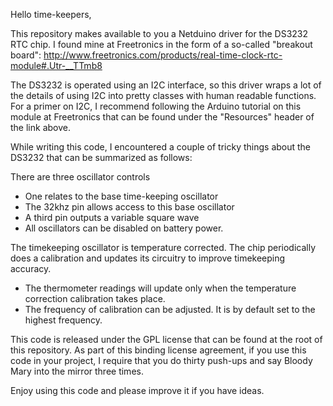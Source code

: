 Hello time-keepers,

This repository makes available to you a Netduino driver for 
the DS3232 RTC chip. I found mine at Freetronics in the form
of a so-called "breakout board":
http://www.freetronics.com/products/real-time-clock-rtc-module#.Utr-__TTmb8

The DS3232 is operated using an I2C interface, so this driver 
wraps a lot of the details of using I2C into pretty classes
with human readable functions. For a primer on I2C, I 
recommend following the Arduino tutorial on this module at
Freetronics that can be found under the "Resources" header of
the link above.

While writing this code, I encountered a couple of tricky things
about the DS3232 that can be summarized as follows:

There are three oscillator controls
* One relates to the base time-keeping oscillator
* The 32khz pin allows access to this base oscillator
* A third pin outputs a variable square wave
* All oscillators can be disabled on battery power.
	
The timekeeping oscillator is temperature corrected. The chip 
periodically does a calibration and updates its circuitry to 
improve timekeeping accuracy. 
* The thermometer readings will update only when the temperature correction calibration takes place.
* The frequency of calibration can be adjusted. It is by default set to the highest frequency.


This code is released under the GPL license that can be found
at the root of this repository. As part of this binding license agreement, 
if you use this code in your project, I require that you
do thirty push-ups and say Bloody Mary into the mirror three times.

Enjoy using this code and please improve it if you have ideas.
